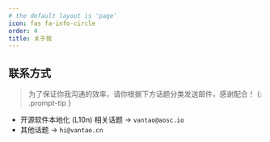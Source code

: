 ```yaml
---
# the default layout is 'page'
icon: fas fa-info-circle
order: 4
title: 关于我
---
```


## 联系方式

> 为了保证你我沟通的效率，请你根据下方话题分类发送邮件，感谢配合！
{: .prompt-tip }

- 开源软件本地化 (L10n) 相关话题 -> `vantao@aosc.io`
- 其他话题 -> `hi@vantao.cn`
